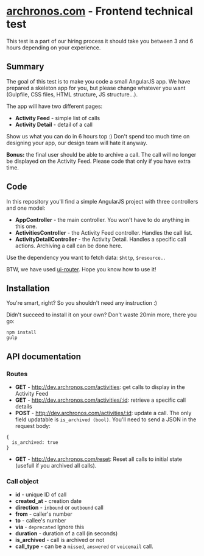 # [archronos.com](http://archronos.com) - Frontend technical test

This test is a part of our hiring process it should take you between 3 and 6 hours depending on your experience.

## Summary

The goal of this test is to make you code a small AngularJS app. We have prepared a skeleton app for you, but please change whatever you want (Gulpfile, CSS files, HTML structure, JS structure...).

The app will have two different pages:
- **Activity Feed** - simple list of calls
- **Activity Detail** - detail of a call

Show us what you can do in 6 hours top :) Don't spend too much time on designing your app, our design team will hate it anyway.

**Bonus:** the final user should be able to archive a call. The call will no longer be displayed on the Activity Feed. Please code that only if you have extra time.

## Code

In this repository you'll find a simple AngularJS project with three controllers and one model:

- **AppController** - the main controller. You won't have to do anything in this one.
- **ActivitiesController** - the Activity Feed controller. Handles the call list.
- **ActivityDetailController** - the Activity Detail. Handles a specific call actions. Archiving a call can be done here.

Use the dependency you want to fetch data: `$http`, `$resource`...

BTW, we have used [ui-router](https://github.com/angular-ui/ui-router). Hope you know how to use it!

## Installation

You're smart, right? So you shouldn't need any instruction :)


Didn't succeed to install it on your own? Don't waste 20min more, there you go:

```
npm install
gulp
```

## API documentation

### Routes

- **GET** - http://dev.archronos.com/activities: get calls to display in the Activity Feed
- **GET** - http://dev.archronos.com/activities/:id: retrieve a specific call details
- **POST** - http://dev.archronos.com/activities/:id: update a call. The only field updatable is `is_archived (bool)`. You'll need to send a JSON in the request body:

```
{
  is_archived: true
}
```

- **GET** - http://dev.archronos.com/reset: Reset all calls to initial state (usefull if you archived all calls).

### Call object

- **id** - unique ID of call
- **created_at** - creation date
- **direction** - `inbound` or `outbound` call
- **from** - caller's number
- **to** - callee's number
- **via** - `deprecated` Ignore this 
- **duration** - duration of a call (in seconds)
- **is_archived** - call is archived or not
- **call_type** - can be a `missed`, `answered` or `voicemail` call.
